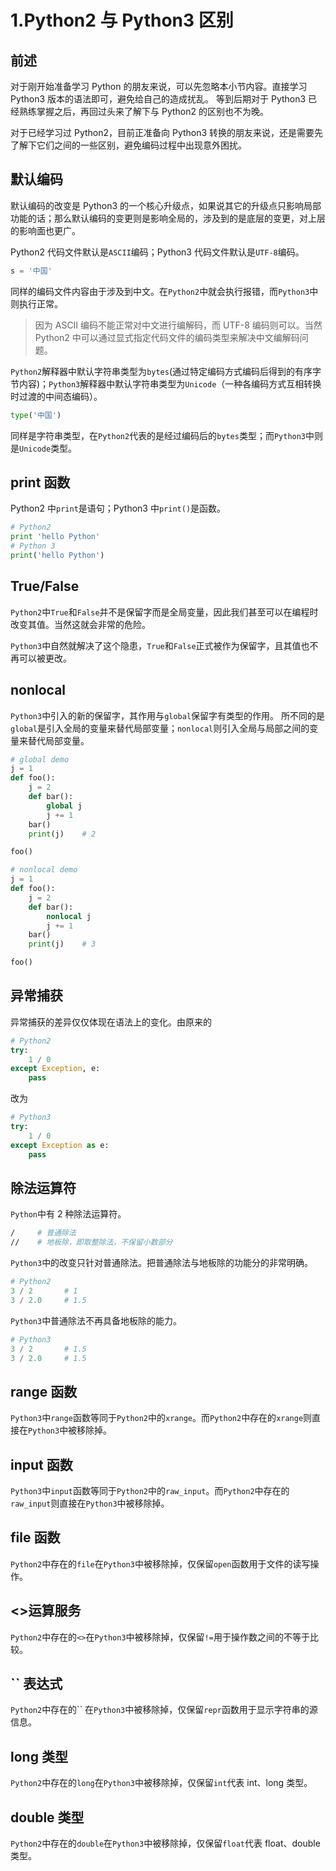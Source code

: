 # 1.Python2 与 Python3 区别

## 前述

对于刚开始准备学习 Python 的朋友来说，可以先忽略本小节内容。直接学习 Python3 版本的语法即可，避免给自己的造成扰乱。
等到后期对于 Python3 已经熟练掌握之后，再回过头来了解下与 Python2 的区别也不为晚。

对于已经学习过 Python2，目前正准备向 Python3 转换的朋友来说，还是需要先了解下它们之间的一些区别，避免编码过程中出现意外困扰。

## 默认编码

默认编码的改变是 Python3 的一个核心升级点，如果说其它的升级点只影响局部功能的话；那么默认编码的变更则是影响全局的，涉及到的是底层的变更，对上层的影响面也更广。

Python2 代码文件默认是`ASCII`编码；Python3 代码文件默认是`UTF-8`编码。

```python
s = '中国'
```

同样的编码文件内容由于涉及到中文。在`Python2`中就会执行报错，而`Python3`中则执行正常。

> 因为 ASCII 编码不能正常对中文进行编解码，而 UTF-8 编码则可以。当然 Python2 中可以通过显式指定代码文件的编码类型来解决中文编解码问题。

`Python2`解释器中默认字符串类型为`bytes`(通过特定编码方式编码后得到的有序字节内容)；`Python3`解释器中默认字符串类型为`Unicode`（一种各编码方式互相转换时过渡的中间态编码）。

```python
type('中国')
```

同样是字符串类型，在`Python2`代表的是经过编码后的`bytes`类型；而`Python3`中则是`Unicode`类型。

## print 函数

Python2 中`print`是语句；Python3 中`print()`是函数。

```python
# Python2
print 'hello Python'
# Python 3
print('hello Python')
```

## True/False

`Python2`中`True`和`False`并不是保留字而是全局变量，因此我们甚至可以在编程时改变其值。当然这就会非常的危险。

`Python3`中自然就解决了这个隐患，`True`和`False`正式被作为保留字，且其值也不再可以被更改。

## nonlocal

`Python3`中引入的新的保留字，其作用与`global`保留字有类型的作用。
所不同的是`global`是引入全局的变量来替代局部变量；`nonlocal`则引入全局与局部之间的变量来替代局部变量。

```python
# global demo
j = 1
def foo():
    j = 2
    def bar():
        global j
        j += 1
    bar()
    print(j)    # 2

foo()
```

```python
# nonlocal demo
j = 1
def foo():
    j = 2
    def bar():
        nonlocal j
        j += 1
    bar()
    print(j)    # 3

foo()
```

## 异常捕获

异常捕获的差异仅仅体现在语法上的变化。由原来的

```python
# Python2
try:
    1 / 0
except Exception, e:
    pass
```

改为

```python
# Python3
try:
    1 / 0
except Exception as e:
    pass
```

## 除法运算符

`Python`中有 2 种除法运算符。

```sh
/     # 普通除法
//    # 地板除，即取整除法，不保留小数部分
```

`Python3`中的改变只针对普通除法。把普通除法与地板除的功能分的非常明确。

```python
# Python2
3 / 2       # 1
3 / 2.0     # 1.5
```

`Python3`中普通除法不再具备地板除的能力。

```python
# Python3
3 / 2       # 1.5
3 / 2.0     # 1.5
```

## range 函数

`Python3`中`range`函数等同于`Python2`中的`xrange`。而`Python2`中存在的`xrange`则直接在`Python3`中被移除掉。

## input 函数

`Python3`中`input`函数等同于`Python2`中的`raw_input`。而`Python2`中存在的`raw_input`则直接在`Python3`中被移除掉。

## file 函数

`Python2`中存在的`file`在`Python3`中被移除掉，仅保留`open`函数用于文件的读写操作。

## <>运算服务

`Python2`中存在的`<>`在`Python3`中被移除掉，仅保留`!=`用于操作数之间的不等于比较。

## \`\` 表达式

`Python2`中存在的\`\` 在`Python3`中被移除掉，仅保留`repr`函数用于显示字符串的源信息。

## long 类型

`Python2`中存在的`long`在`Python3`中被移除掉，仅保留`int`代表 int、long 类型。

## double 类型

`Python2`中存在的`double`在`Python3`中被移除掉，仅保留`float`代表 float、double 类型。
